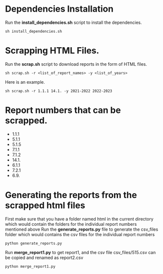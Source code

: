 
# Dependencies Installation
Run the **install_dependencies.sh** script to install the dependencies.
```
sh install_dependencies.sh
```
# Scrapping HTML Files.
Run the **scrap.sh** script to download reports in the form of HTML files.
```
sh scrap.sh -r <list_of_report_names> -y <list_of_years>
```
Here is an example.
```
sh scrap.sh -r 1.1.1 14.1. -y 2021-2022 2022-2023
```
# Report numbers that can be scrapped.
* 1.1.1
* 5.1.1
* 5.1.5
* 7.1.1
* 7.1.2
* 14.1.
* 6.1.1
* 7.2.1
* 6.9.

# Generating the reports from the scrapped html files
First make sure that you have a folder named html in the current directory which would contain the folders for the individual report numbers mentioned above
Run the **generate_reports.py** file to generate the csv_files folder which would contains the csv files for the individual report numbers
```
python generate_reports.py
```
Run **merge_report1.py** to get report1, and the csv file csv_files/515.csv can be copied and renamed as report2.csv
```
python merge_report1.py
```
